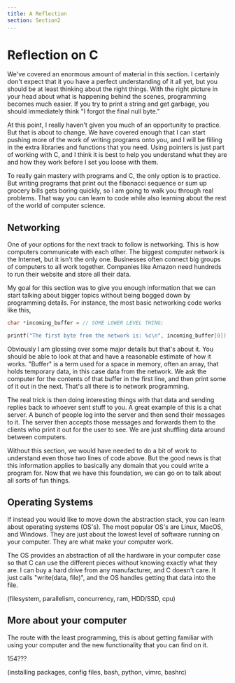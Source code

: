 ```yaml
---
title: A Reflection
section: Section2
...
```


# Reflection on C

We've covered an enormous amount of material in this section. I certainly don't
expect that it you have a perfect understanding of it all yet, but you should be
at least thinking about the right things. With the right picture in your head
about what is happening behind the scenes, programming becomes much easier. If
you try to print a string and get garbage, you should immediately think "I
forgot the final null byte."

At this point, I really haven't given you much of an opportunity to practice.
But that is about to change. We have covered enough that I can start pushing
more of the work of writing programs onto you, and I will be filling in the
extra libraries and functions that you need. Using pointers is just part of
working with C, and I think it is best to help you understand what they are and
how they work before I set you loose with them.

To really gain mastery with programs and C, the only option is to practice. But
writing programs that print out the fibonacci sequence or sum up grocery bills
gets boring quickly, so I am going to walk you through real problems. That way
you can learn to code while also learning about the rest of the world of
computer science.

## Networking

One of your options for the next track to follow is networking. This is how
computers communicate with each other. The biggest computer network is the
Internet, but it isn't the only one. Businesses often connect big groups of
computers to all work together. Companies like Amazon need hundreds to run their
website and store all their data.

My goal for this section was to give you enough information that we can start
talking about bigger topics without being bogged down by programming details.
For instance, the most basic networking code works like this,

```c
char *incoming_buffer = // SOME LOWER LEVEL THING;

printf("The first byte from the network is: %c\n", incoming_buffer[0]);
```

Obviously I am glossing over some major details but that's about it. You should
be able to look at that and have a reasonable estimate of how it works. "Buffer"
is a term used for a space in memory, often an array, that holds temporary data,
in this case data from the network. We ask the computer for the contents of that
buffer in the first line, and then print some of it out in the next. That's all
there is to network programming.

The real trick is then doing interesting things with that data and sending
replies back to whoever sent stuff to you. A great example of this is a chat
server. A bunch of people log into the server and then send their messages to
it. The server then accepts those messages and forwards them to the clients who
print it out for the user to see. We are just shuffling data around between
computers.

Without this section, we would have needed to do a bit of work to understand
even those two lines of code above. But the good news is that this information
applies to basically any domain that you could write a program for. Now that we
have this foundation, we can go on to talk about all sorts of fun things.

## Operating Systems

If instead you would like to move down the abstraction stack, you can learn
about operating systems (OS's). The most popular OS's are Linux, MacOS, and
Windows. They are just about the lowest level of software running on your
computer. They are what make your computer work.

The OS provides an abstraction of all the hardware in your computer case so that
C can use the different pieces without knowing exactly what they are. I can buy
a hard drive from any manufacturer, and C doesn't care. It just calls
"write(data, file)", and the OS handles getting that data into the file.

(filesystem, parallelism, concurrency, ram, HDD/SSD, cpu)

## More about your computer

The route with the least programming, this is about getting familiar with using
your computer and the new functionality that you can find on it.

154???

(installing packages, config files, bash, python, vimrc, bashrc)
